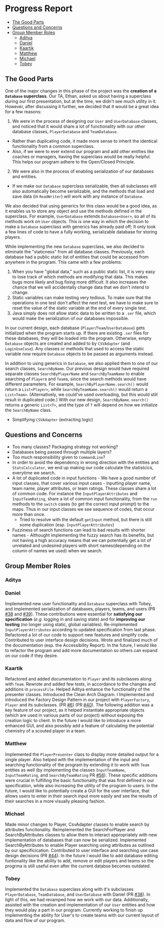 # Progress Report

- [The Good Parts](#the-good-parts)
- [Questions and Concerns](#questions-and-concerns)
- [Group Member Roles](#group-member-roles)
  - [Aditya](#aditya)
  - [Daniel](#daniel)
  - [Kaartik](#kaartik)
  - [Matthew](#matthew)
  - [Michael](#michael)
  - [Tobey](#tobey)

## The Good Parts

One of the major changes in this phase of the project was the **creation of a `Database` superclass**. Our TA, Ethan, asked us about having a superclass during our first presentation, but at the time, we didn't see much utility in it. However, after discussing it further, we decided that it would be a great idea for a few reasons:

1. We were in the process of designing our `User` and `UserDatabase` classes, and noticed that it would share a lot of functionality with our other database classes, `PlayerDatabase` and `TeamDatabase`.
  - Rather than duplicating code, it made more sense to inherit the identical functionality from a common superclass.
  - Also, if we were to ever extend our program and add other entities like coaches or managers, having the superclass would be really helpful. This helps our program adhere to the Open/Closed Principle.
2. We were also in the process of enabling serialization of our databases and entities. 
  - If we make our `Database` superclass serializable, then all subclasses will also automatically become serializable, and the methods that load and save data (in `ReadWriter`) will work with any instance of `Database`.

We also decided that using generics for this class would be a good idea, as it enables us to store any object and use the methods defined in the superclass. For example, `UserDatabase` extends `Database<User>`, so all of its methods work on `User` objects. This is one way in which the decision to make a `Database` superclass with generics has already paid off; It only took a few lines of code to have a fully working, serializable database for storing players.

While implementing the new `Database` superclass, we also decided to eliminate the "staticness" from all database classes. Previously, each database had a public static list of entities that could be accessed from anywhere in the program. This came with a few problems:

1. When you have "global data," such as a public static list, it is very easy to lose track of which methods are modifying that data. This makes bugs more likely and bug fixing more difficult. It also increases the chance that we will accidentally change data that we don't intend to change.
2. Static variables can make testing very tedious. To make sure that the operations in one test don't affect the next test, we have to make sure to reset the value of the static variable at the end of every single test.
3. Java simply does not allow static data to be written to a `.ser` file, which would make the serialization of our databases impossible.

In our current design, each database (`Player`/`Team`/`UserDatabase`) gets initialized when the program starts up. If there are existing `.ser` files for these databases, they will be loaded into the program. Otherwise, empty `Database` objects are created and added to by `CSVAdapter` (and `LoginUseCase`). Any classes or methods that used to access the static variable now require `Database` objects to be passed as arguments instead.

In addition to using generics in `Database`, we also applied them to one of our search classes, `SearchByName`. Our previous design would have required separate classes `SearchByPlayerName` and `SearchByTeamName` to enable searching of `Player`s and `Team`s, since the search methods would have different parameters. For example, `SearchByPlayerName.search()` would return a `List<Player>`, while `SearchByTeamName.search()` would return a `List<Team>`. (Alternatively, we could've used overloading, but this would still result in duplicated code.) With our new design, `SearchByName.search()` returns a generic `List<T>`, and the type of `T` will depend on how we initialize the `SearchByName` class.

- Simplifying `CSVAdapter` (extracting logic)

## Questions and Concerns

- Too many classes? Packaging strategy not working?
- Databases being passed through multiple layers?
- Too much responsibility given to `CommandLine`?
- In order to avoid the dependency in wrong direction with the entities and `StatsCalculator`, we end up making our code calculate the statistcics, everytime we search.
- A lot of duplicated code in input functions - We have a good number of input classes, that cover various input cases - inputting player name, team name, player attributes, or team ratings. These classes share a lot of common code. For instance the `InputPlayerAttributes` and `InputTeamRating`, share a lot of common input functionality, from the `run` methods to the `switch` cases (to get the correct input prompt) to the maps. Thus in our input classes we see sequence of codes, that occur more than once. 
  - Tried to resolve with the default `getInput` method, but there is still some duplication (esp. `InputPlayerAttributes`)
- Fuzziness of search functions can lead to bad results with shorter names - Althought implementing the fuzzy search has its benefits, but not having a high accuracy means that we can potentially get a lot of unrelated and undesired players with short names(depending on the column of names we used) when we search.  

## Group Member Roles

<!-- 
TODO: What have you worked on since Phase 1? What are some additional features/improvements that you could implement in the future?
TODO: Make sure to add a link to a significant pull request that you had a part in! See https://q.utoronto.ca/courses/233945/pages/project-phase-2 for more details on this. 
-->

### Aditya

### Daniel

Implemented new user functionality and `Database` superclass with Tobey, and implemented serialization of databases, players, teams, and users (PR [#38](https://github.com/CSC207-UofT/course-project-team-scouts/pull/38) and [#39](https://github.com/CSC207-UofT/course-project-team-scouts/pull/39)). These contributions were essential for **satisfying our specification** (*e.g.* logging in and saving state) and for **improving our testing** (no longer using static, global variables). Re-implemented `InputPlayerAttributes` according to updated specification from last phase. Refactored a lot of our code to support new features and simplify code. Contributed to user interface design decisions. Wrote and finalized much of the documentation (esp. the Accessibility Report). In the future, I would like to refactor the program and add more documentation so others can expand on our code if they desire.

### Kaartik
Refactored and added documentation to `Player` and its subclasses along with `Team`. Rewrote and added few tests, in accordance to the changes and additions in `processFile`. Helped Aditya enhance the functionality of the presenter classes. Introduced the Clean Arch Diagram. I Implemented and introduced the Factory Design Pattern in our project with `PlayerFactory`, `Player` and its subclasses. (PR [#6](https://github.com/CSC207-UofT/course-project-team-scouts/pull/6)) (PR [#40](https://github.com/CSC207-UofT/course-project-team-scouts/pull/40)). The following addition was a key feature of our project, as it helped instantiate appropriate objects (which are used in various parts of our project) without exposing the creation logic to client. In the future I would like to introduce a more enhanced GUI, and also possibly add a feature of calculating the potential chemistry of a scouted player in a team. 

### Matthew

Implemented the `PlayerPresenter` class to display more detailed output for a single player. Also helped with the implementation of the input and searching functionality of the program by extending it to work with `Team` entities as well (by implementing the classes `InputTeamName`, `InputTeamRating`, and `SearchByTeamRating` PR [#56](https://github.com/CSC207-UofT/course-project-team-scouts/pull/56])). These specific additions were crucial in fulfilling the basic functionality that was first defined in our specification, while also increasing the utility of the program to users. In the future, I would like to potentially create a GUI for the user interface, that allows users to enter in their search input more easily and see the results of their searches in a more visually pleasing fashion.

### Michael 

Made minor changes to Player, CsvAdapter classes to enable search by attributes funcitonality. Reimplemented the SearchForPlayer and SearchByAttributes classes to allow them to interact appropriately with new implementation of databases that can now be serialized. Implemented SearchByAttributes to enable Player searching using attributes as outlined by our specificication. Contributed to user interface and searching use case design decisions (PR [#44](https://github.com/CSC207-UofT/course-project-team-scouts/pull/44)). In the future I would like to add database editing funtionality like the ability to add, remove or edit players and teams so the progrma is still useful even after the current databse becomes outdated.

### Tobey

Implemented the `Database` superclass along with it's subclasses `PlayerDatabase`, `TeamDatabase`, and `UserDatabase` with Daniel (PR [#38](https://github.com/CSC207-UofT/course-project-team-scouts/pull/38)). In light of this, we had revamped how we work with our data. Additionally, assisted with the creation and implementation of our `User` entities and how they would play a part in our program. Currently working to finish up implementing the ability for User's to create teams with our current layout of data and flow of our program.
